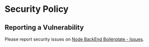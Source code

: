 # Security Policy

## Reporting a Vulnerability

Please report security issues on [Node BackEnd Boilerplate - Issues](https://github.com/AlvaroDavi5/Node_BackEnd_Boilerplate-TypeScript/issues).
